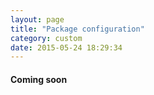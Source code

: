 ```yaml
---
layout: page
title: "Package configuration"
category: custom
date: 2015-05-24 18:29:34
---
```


#### Coming soon
